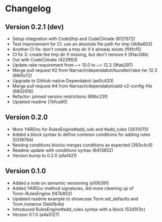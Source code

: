 # Changelog

## Version 0.2.1 (dev)

- Setup integration with CodeShip and CodeClimate (8121572)
- Test improvement for CI: use an absolute file path for tmp (4b6a602)
- Another CI fix: don't create a tmp dir if it already exists (ff4fcf5)
- CI fix 3: create the tmp dir if missing, but don't remove it (91ac06b)
- Out with CodeClimate (422ff63)
- Update rake requirement from ~> 10.0 to ~> 12.3 (9fab297)
- Merge pull request #2 from Narnach/dependabot/bundler/rake-tw-12.3 (66f0cf2)
- Upgrade to GitHub-native Dependabot (ae0c433)
- Merge pull request #4 from Narnach/dependabot/add-v2-config-file (6902616)
- Refactor: pinned version restrictions (69bc23f)
- Updated readme (7efca80)

## Version 0.2.0

- More YARDoc for RulesEngine#add_rule and #add_rules (3431075)
- Added a block syntax to define common conditions for adding rules (0319794)
- Nesting conditions blocks merges conditions as expected (393c4c9)
- Readme update with conditions syntax (6413852)
- Version bump to 0.2.0 (a1a1421)

## Version 0.1.0

- Added a note on semantic versioning (a106391)
- Added YARDoc method signatures, did more cleaning up of Torm::RulesEngine (f47b802)
- Updated readme example to showcase Torm.set_defaults and Torm.instance (5eb0b4e)
- Introduced RulesEngine#add_rules syntax with a block (5345f3c)
- Version 0.1.0 (a4a5127)
